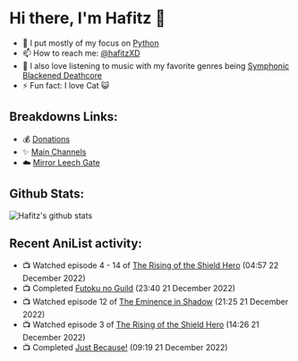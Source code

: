 # Hi there, I'm Hafitz 👋
- 🐍 I put mostly of my focus on [Python](https://python.org)
- 📫 How to reach me: [@hafitzXD](https://t.me/hafitzXD)
- 🎵 I also love listening to music with my favorite genres being [Symphonic Blackened Deathcore](https://youtu.be/qyYmS_iBcy4)
- ⚡ Fun fact: I love Cat 😺

## Breakdowns Links:
- 💰 [Donations](https://t.me/TheBreakdowns/2)
- ✨ [Main Channels](https://t.me/TheBreakdowns)
- ☁️ [Mirror Leech Gate](https://t.me/BreakdownsGate)

## Github Stats:
![Hafitz's github stats](https://github-readme-stats.vercel.app/api?username=breakdowns&show_icons=true&count_private=true&bg_color=00000000&text_color=777)

## Recent AniList activity:
<!-- ANILIST_ACTIVITY:start -->

-   📺 Watched episode 4 - 14 of [The Rising of the Shield Hero](https://anilist.co/anime/99263) (04:57 22 December 2022)
-   📺 Completed [Futoku no Guild](https://anilist.co/anime/146233) (23:40 21 December 2022)
-   📺 Watched episode 12 of [The Eminence in Shadow](https://anilist.co/anime/130298) (21:25 21 December 2022)
-   📺 Watched episode 3 of [The Rising of the Shield Hero](https://anilist.co/anime/99263) (14:26 21 December 2022)
-   📺 Completed [Just Because!](https://anilist.co/anime/98820) (09:19 21 December 2022)

<!-- ANILIST_ACTIVITY:end -->
